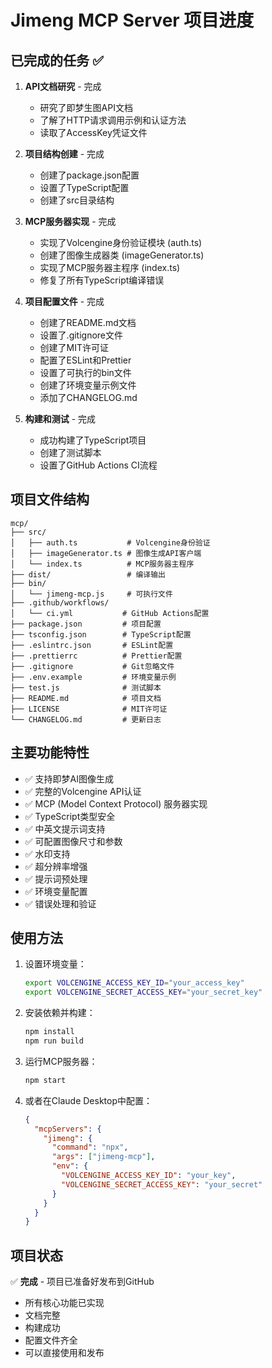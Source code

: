# Jimeng MCP Server 项目进度

## 已完成的任务 ✅

1. **API文档研究** - 完成
   - 研究了即梦生图API文档
   - 了解了HTTP请求调用示例和认证方法
   - 读取了AccessKey凭证文件

2. **项目结构创建** - 完成
   - 创建了package.json配置
   - 设置了TypeScript配置
   - 创建了src目录结构

3. **MCP服务器实现** - 完成
   - 实现了Volcengine身份验证模块 (auth.ts)
   - 创建了图像生成器类 (imageGenerator.ts)
   - 实现了MCP服务器主程序 (index.ts)
   - 修复了所有TypeScript编译错误

4. **项目配置文件** - 完成
   - 创建了README.md文档
   - 设置了.gitignore文件
   - 创建了MIT许可证
   - 配置了ESLint和Prettier
   - 设置了可执行的bin文件
   - 创建了环境变量示例文件
   - 添加了CHANGELOG.md

5. **构建和测试** - 完成
   - 成功构建了TypeScript项目
   - 创建了测试脚本
   - 设置了GitHub Actions CI流程

## 项目文件结构

```
mcp/
├── src/
│   ├── auth.ts           # Volcengine身份验证
│   ├── imageGenerator.ts # 图像生成API客户端
│   └── index.ts          # MCP服务器主程序
├── dist/                 # 编译输出
├── bin/
│   └── jimeng-mcp.js     # 可执行文件
├── .github/workflows/
│   └── ci.yml           # GitHub Actions配置
├── package.json         # 项目配置
├── tsconfig.json        # TypeScript配置
├── .eslintrc.json       # ESLint配置
├── .prettierrc          # Prettier配置
├── .gitignore           # Git忽略文件
├── .env.example         # 环境变量示例
├── test.js              # 测试脚本
├── README.md            # 项目文档
├── LICENSE              # MIT许可证
└── CHANGELOG.md         # 更新日志
```

## 主要功能特性

- ✅ 支持即梦AI图像生成
- ✅ 完整的Volcengine API认证
- ✅ MCP (Model Context Protocol) 服务器实现
- ✅ TypeScript类型安全
- ✅ 中英文提示词支持
- ✅ 可配置图像尺寸和参数
- ✅ 水印支持
- ✅ 超分辨率增强
- ✅ 提示词预处理
- ✅ 环境变量配置
- ✅ 错误处理和验证

## 使用方法

1. 设置环境变量：
   ```bash
   export VOLCENGINE_ACCESS_KEY_ID="your_access_key"
   export VOLCENGINE_SECRET_ACCESS_KEY="your_secret_key"
   ```

2. 安装依赖并构建：
   ```bash
   npm install
   npm run build
   ```

3. 运行MCP服务器：
   ```bash
   npm start
   ```

4. 或者在Claude Desktop中配置：
   ```json
   {
     "mcpServers": {
       "jimeng": {
         "command": "npx",
         "args": ["jimeng-mcp"],
         "env": {
           "VOLCENGINE_ACCESS_KEY_ID": "your_key",
           "VOLCENGINE_SECRET_ACCESS_KEY": "your_secret"
         }
       }
     }
   }
   ```

## 项目状态

✅ **完成** - 项目已准备好发布到GitHub
- 所有核心功能已实现
- 文档完整
- 构建成功
- 配置文件齐全
- 可以直接使用和发布